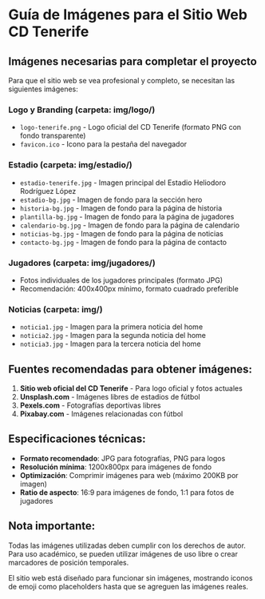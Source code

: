 # Guía de Imágenes para el Sitio Web CD Tenerife

## Imágenes necesarias para completar el proyecto

Para que el sitio web se vea profesional y completo, se necesitan las siguientes imágenes:

### Logo y Branding (carpeta: img/logo/)
- `logo-tenerife.png` - Logo oficial del CD Tenerife (formato PNG con fondo transparente)
- `favicon.ico` - Icono para la pestaña del navegador

### Estadio (carpeta: img/estadio/)
- `estadio-tenerife.jpg` - Imagen principal del Estadio Heliodoro Rodríguez López
- `estadio-bg.jpg` - Imagen de fondo para la sección hero
- `historia-bg.jpg` - Imagen de fondo para la página de historia
- `plantilla-bg.jpg` - Imagen de fondo para la página de jugadores
- `calendario-bg.jpg` - Imagen de fondo para la página de calendario
- `noticias-bg.jpg` - Imagen de fondo para la página de noticias
- `contacto-bg.jpg` - Imagen de fondo para la página de contacto

### Jugadores (carpeta: img/jugadores/)
- Fotos individuales de los jugadores principales (formato JPG)
- Recomendación: 400x400px mínimo, formato cuadrado preferible

### Noticias (carpeta: img/)
- `noticia1.jpg` - Imagen para la primera noticia del home
- `noticia2.jpg` - Imagen para la segunda noticia del home
- `noticia3.jpg` - Imagen para la tercera noticia del home

## Fuentes recomendadas para obtener imágenes:

1. **Sitio web oficial del CD Tenerife** - Para logo oficial y fotos actuales
2. **Unsplash.com** - Imágenes libres de estadios de fútbol
3. **Pexels.com** - Fotografías deportivas libres
4. **Pixabay.com** - Imágenes relacionadas con fútbol

## Especificaciones técnicas:

- **Formato recomendado**: JPG para fotografías, PNG para logos
- **Resolución mínima**: 1200x800px para imágenes de fondo
- **Optimización**: Comprimir imágenes para web (máximo 200KB por imagen)
- **Ratio de aspecto**: 16:9 para imágenes de fondo, 1:1 para fotos de jugadores

## Nota importante:

Todas las imágenes utilizadas deben cumplir con los derechos de autor. Para uso académico, se pueden utilizar imágenes de uso libre o crear marcadores de posición temporales.

El sitio web está diseñado para funcionar sin imágenes, mostrando iconos de emoji como placeholders hasta que se agreguen las imágenes reales.